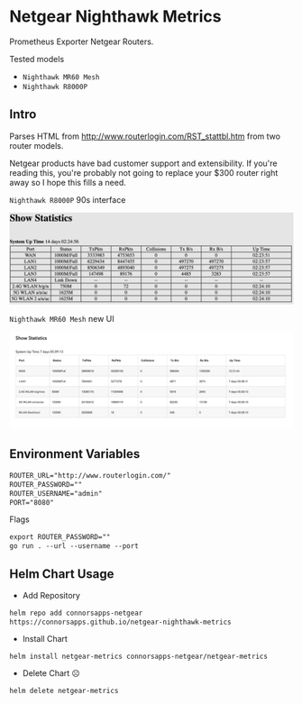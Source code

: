 # Netgear Nighthawk Metrics

Prometheus Exporter Netgear Routers.

Tested models
- `Nighthawk MR60 Mesh`
- `Nighthawk R8000P`

## Intro
Parses HTML from http://www.routerlogin.com/RST_stattbl.htm from two router models.

Netgear products have bad customer support and extensibility. If you're reading this, you're probably not going to replace your $300 router right away so I hope this fills a need.

`Nighthawk R8000P` 90s interface

![R8000P](./refrence/R8000P.png)

`Nighthawk MR60 Mesh` new UI

![MR60](./refrence/MR60.png)


## Environment Variables
```
ROUTER_URL="http://www.routerlogin.com/"
ROUTER_PASSWORD=""
ROUTER_USERNAME="admin"
PORT="8080"
```

Flags
```
export ROUTER_PASSWORD=""
go run . --url --username --port
```

## Helm Chart Usage
- Add Repository
```
helm repo add connorsapps-netgear https://connorsapps.github.io/netgear-nighthawk-metrics
```

- Install Chart
```
helm install netgear-metrics connorsapps-netgear/netgear-metrics
```

- Delete Chart ☹️
```
helm delete netgear-metrics
```